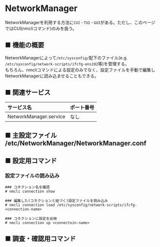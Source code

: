 # NetworkManager
NetworkManagerを利用する方法に`CUI・TUI・GUI`がある。ただし、このページではCUI(nmcliコマンド)のみを扱う。
## ■ 機能の概要
NetworkManagerによって`/etc/sysconfig/`配下のファイル(e.g. `/etc/sysconfig/network-scripts/ifcfg-ens192`等)を管理する。  
もちろん、nmcliコマンドによる設定のみでなく、設定ファイルを手動で編集しNetworkManagerに読み込ませることもできる。

## ■ 関連サービス
|サービス名|ポート番号|
|:---|:---|
|NetworkManager.service|なし|

## ■ 主設定ファイル /etc/NetworkManager/NetworkManager.conf

## ■ 設定用コマンド
### 設定ファイルの読み込み
```
### コネクション名を確認
# nmcli connection show

### 編集した(コネクションと紐づく)設定ファイルを読み込み
# nmcli connection load /etc/sysconfig/network-scripts/ifcfg-<connection-name>

### コネクションに設定を反映
# nmcli connection up <connectoin-name>
```

## ■ 調査・確認用コマンド
